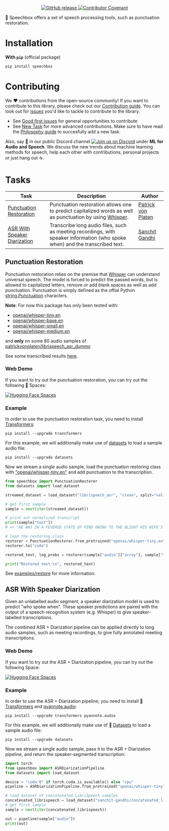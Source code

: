 <p align="center">
    <a href="https://github.com/huggingface/speechbox/releases">
        <img alt="GitHub release" src="https://img.shields.io/github/release/huggingface/speechbox.svg">
    </a>
    <a href="CODE_OF_CONDUCT.md">
        <img alt="Contributor Covenant" src="https://img.shields.io/badge/Contributor%20Covenant-2.0-4baaaa.svg">
    </a>
</p>

🤗 Speechbox offers a set of speech processing tools, such as punctuation restoration.

# Installation

**With `pip`** (official package)
    
```bash
pip install speechbox
```

# Contributing

We ❤️  contributions from the open-source community! 
If you want to contribute to this library, please check out our [Contribution guide](https://github.com/huggingface/speechbox/blob/main/CONTRIBUTING.md).
You can look out for [issues](https://github.com/huggingface/speechbox/issues) you'd like to tackle to contribute to the library.
- See [Good first issues](https://github.com/huggingface/speechbox/issues?q=is%3Aopen+is%3Aissue+label%3A%22good+first+issue%22) for general opportunities to contribute
- See [New Task](https://github.com/huggingface/speechbox/labels/New%20Task) for more advanced contributions. Make sure to have read the [Philosophy guide](https://github.com/huggingface/speechbox/blob/main/CONTRIBUTING.md#philosophy) to succesfully add a new task.

Also, say 👋 in our public Discord channel <a href="https://discord.gg/G7tWnz98XR"><img alt="Join us on Discord" src="https://img.shields.io/discord/823813159592001537?color=5865F2&logo=discord&logoColor=white"></a> under **ML for Audio and Speech**. We discuss the new trends about machine learning methods for speech, help each other with contributions, personal projects or
just hang out ☕.

# Tasks

| Task | Description | Author |
|-|-|-|
| [Punctuation Restoration](#punctuation-restoration) | Punctuation restoration allows one to predict capitalized words as well as punctuation by using [Whisper](https://huggingface.co/models?other=whisper). | [Patrick von Platen](https://github.com/patrickvonplaten) |
| [ASR With Speaker Diarization](#asr-with-speaker-diarization) | Transcribe long audio files, such as meeting recordings, with speaker information (who spoke when) and the transcribed text. | [Sanchit Gandhi](https://github.com/sanchit-gandhi) |

## Punctuation Restoration

Punctuation restoration relies on the premise that [Whisper](https://huggingface.co/models?other=whisper) can understand universal speech. The model is forced to predict the passed words, 
but is allowed to capitalized letters, remove or add blank spaces as well as add punctuation. 
Punctuation is simply defined as the offial Python [string.Punctuation](https://docs.python.org/3/library/string.html#string.punctuation) characters.

**Note**: For now this package has only been tested with:
- [openai/whisper-tiny.en](https://huggingface.co/openai/whisper-tiny.en)
- [openai/whisper-base.en](https://huggingface.co/openai/whisper-base.en)
- [openai/whisper-small.en](https://huggingface.co/openai/whisper-small.en)
- [openai/whisper-medium.en](https://huggingface.co/openai/whisper-medium.en)

and **only** on some 80 audio samples of [patrickvonplaten/librispeech_asr_dummy](https://huggingface.co/datasets/patrickvonplaten/librispeech_asr_dummy).

See some transcribed results [here](https://huggingface.co/datasets?other=speechbox_punc).

### Web Demo

If you want to try out the punctuation restoration, you can try out the following 🚀 Spaces:

[![Hugging Face Spaces](https://img.shields.io/badge/%F0%9F%A4%97%20Hugging%20Face-Spaces-blue)](https://huggingface.co/spaces/speechbox/whisper-restore-punctuation)

### Example

In order to use the punctuation restoration task, you need to install [Transformers](https://github.com/huggingface/transformers):

```
pip install --upgrade transformers
```

For this example, we will additionally make use of [datasets](https://github.com/huggingface/datasets) to load a sample audio file:

```
pip install --upgrade datasets
```

Now we stream a single audio sample, load the punctuation restoring class with ["openai/whisper-tiny.en"](https://huggingface.co/openai/whisper-tiny.en) and add punctuation to the transcription.


```python
from speechbox import PunctuationRestorer
from datasets import load_dataset

streamed_dataset = load_dataset("librispeech_asr", "clean", split="validation", streaming=True)

# get first sample
sample = next(iter(streamed_dataset))

# print out normalized transcript
print(sample["text"])
# => "HE WAS IN A FEVERED STATE OF MIND OWING TO THE BLIGHT HIS WIFE'S ACTION THREATENED TO CAST UPON HIS ENTIRE FUTURE"

# load the restoring class
restorer = PunctuationRestorer.from_pretrained("openai/whisper-tiny.en")
restorer.to("cuda")

restored_text, log_probs = restorer(sample["audio"]["array"], sample["text"], sampling_rate=sample["audio"]["sampling_rate"], num_beams=1)

print("Restored text:\n", restored_text)
```

See [examples/restore](https://github.com/huggingface/speechbox/blob/main/examples/restore.py) for more information.

## ASR With Speaker Diarization
Given an unlabelled audio segment, a speaker diarization model is used to predict "who spoke when". These speaker 
predictions are paired with the output of a speech recognition system (e.g. Whisper) to give speaker-labelled 
transcriptions.

The combined ASR + Diarization pipeline can be applied directly to long audio samples, such as meeting recordings, to 
give fully annotated meeting transcriptions. 

### Web Demo

If you want to try out the ASR + Diarization pipeline, you can try out the following Space:

[![Hugging Face Spaces](https://img.shields.io/badge/%F0%9F%A4%97%20Hugging%20Face-Spaces-blue)](https://huggingface.co/spaces/speechbox/whisper-speaker-diarization)

### Example

In order to use the ASR + Diarization pipeline, you need to install 🤗 [Transformers](https://github.com/huggingface/transformers) 
and [pyannote.audio](https://github.com/pyannote/pyannote-audio):

```
pip install --upgrade transformers pyannote.audio
```

For this example, we will additionally make use of 🤗 [Datasets](https://github.com/huggingface/datasets) to load a sample audio file:

```
pip install --upgrade datasets
```

Now we stream a single audio sample, pass it to the ASR + Diarization pipeline, and return the speaker-segmented transcription:

```python
import torch
from speechbox import ASRDiarizationPipeline
from datasets import load_dataset

device = "cuda:0" if torch.cuda.is_available() else "cpu"
pipeline = ASRDiarizationPipeline.from_pretrained("openai/whisper-tiny", device=device)

# load dataset of concatenated LibriSpeech samples
concatenated_librispeech = load_dataset("sanchit-gandhi/concatenated_librispeech", split="train", streaming=True)
# get first sample
sample = next(iter(concatenated_librispeech))

out = pipeline(sample["audio"])
print(out)
```
